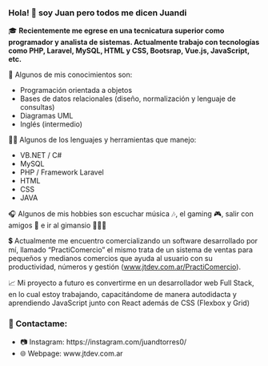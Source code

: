 ### Hola! 👋 soy Juan pero todos me dicen Juandi

🎓 <strong>Recientemente me egrese en una tecnicatura superior como programador y analista de sistemas. Actualmente trabajo con tecnologías como PHP, Laravel, MySQL, HTML y CSS, Bootsrap, Vue.js, JavaScript, etc. </strong>

🧠 Algunos de mis conocimientos son: 
<ul>
  <li>Programación orientada a objetos</li>
  <li>Bases de datos relacionales (diseño, normalización y lenguaje de consultas)</li>
  <li>Diagramas UML</li>
  <li>Inglés (intermedio)</li>
</ul>

💪🏼 Algunos de los lenguajes y herramientas que manejo:
<ul>
  <li>VB.NET / C#</li>
  <li>MySQL</li>
  <li>PHP / Framework Laravel</li>
  <li>HTML</li>
  <li>CSS</li>
  <li>JAVA</li>
</ul>

🎧 Algunos de mis hobbies son escuchar música 🎶, el gaming 🎮, salir con amigos 🙊 e ir al gimansio 🏋🏽‍♂️

💲 Actualmente me encuentro comercializando un software desarrollado por mí, llamado “PractiComercio” el mismo trata de un sistema de ventas para pequeños y medianos comercios que ayuda al usuario con su productividad, números y gestión (www.jtdev.com.ar/PractiComercio).  

📈 Mi proyecto a futuro es convertirme en un desarrollador web Full Stack, en lo cual estoy trabajando, capacitándome de manera autodidacta y aprendiendo JavaScript junto con React además de CSS (Flexbox y Grid)

### 🔶 Contactame:
<ul>
  <li>📷 Instagram: https://instagram.com/juandtorres0/</li>
  <li>🌐 Webpage: www.jtdev.com.ar</li>
</ul>
 



<!--
**juandiegotorres/juandiegotorres** is a ✨ _special_ ✨ repository because its `README.md` (this file) appears on your GitHub profile.
